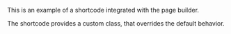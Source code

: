 This is an example of a shortcode integrated with the page builder.

The shortcode provides a custom class, that overrides the default behavior.